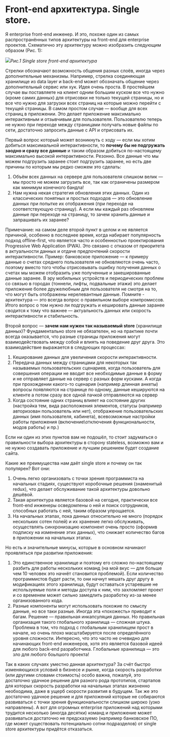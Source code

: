 ﻿# **Front-end архитектура. Single store.**
Я enterprise front-end инженер. И это, похоже один из самых распространённых типов архитектуры на front-end для enterprise проектов. Схематично эту архитектуру можно изобразить следующим образом (Рис. 1):

![](Aspose.Words.f51f5719-7841-4fcd-a160-352ae409c917.001.png)*Рис.1 Single store front-end архитектура*

Стрелки обозначают возможность общения разных слоёв, иногда через дополнительные механизмы. Например, стрелка соединяющая хранилище из data layer и back-end может обозначать общение через дополнительный сервис или хук. Идея очень проста. В простейшем случае вы поставляете на клиент одним большим куском все что нужно (кроме самих данных) для отрисовки не только текущей страницы, но и все что нужно для загрузки всех страниц на которые можно перейти с текущей страницы. В самом простом случае — вообще для всех страниц в приложении. Это делает приложение  максимально интерактивным и отзывчивым для пользователя. Пользователю теперь не нужно при переходе между страницами получать новые файлы по сети, достаточно запросить данные с API и отрисовать их.

Первый вопрос который может возникнуть с ходу — если мы хотим добиться максимальной интерактивности, то **почему бы не подгружать заодно и сразу все данные** и таким образом добиться по-настоящему максимально высокой интерактивности. Резонно. Все данные что мы можем подгрузить заранее стоит подгрузить заранее, но есть две причины по которым мы редко сможем это сделать:

1. Объём всех данных на сервере для пользователя слишком велик — мы просто не можем загрузить все, так как ограничены размером как минимум конечного бандла!
1. Нам нужна некая стратегия обновления этих данных. Один из классических понятных и простых подходов — это  обновление данных при попытке их отображения (при переходе на соответствующую страницу). А если мы каждый раз обновляем данные при переходе на страницу, то зачем хранить данные и запрашивать их заранее?

Примечание: на самом деле второй пункт в целом и не является причиной, особенно в последнее время, когда набирает популярность подход offline-first, что является часто и особенностью проектирования Progressive Web Application (PWA). Это связано с отказом от приоритета в актуальности данных и отдаче предпочтений скорости интерактивности. Пример: банковское приложение — к примеру данные о счетах среднего пользователя не обновляются очень часто, поэтому вместо того чтобы отрисовывать ошибку получения данных о счетах мы можем отобразить уже полученные и закешированные данные заранее. В эру мобильных устройств и периодических проблем со связью в городах (тоннели, лифты, подвальные этажи) это делает приложение более дружелюбным для пользователя не смотря на то, что могут быть отображены нерелевантные данные. Помните - архитектура — это всегда вопрос о правильном выборе компромиссов. Итого вопрос о том нужно ли подгружать и кешировать данные заранее сводится к тому что важнее — актуальность данных или скорость интерактивности и стабильность.

Второй вопрос — **зачем нам нужен так называемый store** (хранилище данных)? Фундаментально store не обязателен, но на практике почти всегда оказывается, что разные страницы приложения могут взаимодействовать между собой и влиять на поведение друг друга. Это взаимодействие выражается в следующих процессах:

1. Кеширование данных для увеличения скорости интерактивности.
1. Передача данных между страницами для некоторых так называемых пользовательских сценариев, когда пользователь для совершения операции не вводит все необходимые данные в форму и не отправляет данные на сервер с разных форм кусками. А когда при прохождении какого-то сценария (например длинная анкеты) вопросы появляются на странице по одному, данные кешируются на клиенте а потом сразу все одной пачкой отправляются на сервер
1. Когда состояние одних страниц влияет на состояние других (настройка тем, вида расположения элементов, статусы (например авторизован пользователь или нет), отображение  пользовательских данных (имя пользователя, кабинета), всевозможные настройки работы приложения (включение\отключения функциональности, модов работы) и пр.)

Если ни один из этих пунктов вам не подошёл, то стоит задуматься о правильности выбора архитектуры в сторону stateless, возможно вам и не нужно создавать приложение и лучшим решением будет создание сайта.

Какие же преимущества нам даёт single store и почему он так популярен? Вот они:

1. Очень легко организовать с точки зрения программиста на начальных стадиях, существуют коробочные решения (знаменитый redux), что делает обслуживание такой архитектуры довольно дешёвой.
1. Такая архитектура является базовой на сегодня, практически все front-end инженеры осведомлены о ней и поиск сотрудников, способных работать с ней, таким образом упрощается.
1. На начальных этапах, пока данных относительно не много (порядок нескольких сотен полей) и их хранение легко обслуживать, осуществлять синхронизацию компонент очень просто (оформив подписку на изменение этих данных), что снижает количество багов в приложении на начальных этапах.

Но есть и значительные минусы, которые в основном начинают проявляться при развитии приложения:

1. Это единственное хранилище и поэтому его сложно по-настоящему разбить для работы нескольких команд (на мой вкус — для больше чем 10 человек это начнёт становится проблемой). Если количество программистов будет расти, то они начнут мешать друг другу в модификациях этого хранилища, будут оставаться устаревшие не используемые поля и методы доступа к ним, что захломляет проект и со временем может сильно замедлить разработку из-за менее организованного кода.
1. Разные компоненты могут использовать похожие по смыслу данные, но все таки разные. Иногда эта «похожесть» приводит к багам. Решение — правильная инкапсуляция данных. Но правильная организация такого глобального хранилища — сложная штука. Проблема в том, что подход с глобальным хранилищем прост в начале, но очень плохо масштабируется после определённого уровня сложности. Интересно, что это часто не очевидно для начинающих front-end инженеров, хотя это является базовой идеей для любого back-end разработчика. Глобальные хранилища — это зло для любого боьлшого проекта!

Так в каких случаях уместно данная архитектура? За счёт быстро изменяющихся условий в бизнесе и рынке, когда скорость разработки (или другими словами стоимость) особо важна, пожалуй, это достаточно удачное решение для разного рода прототипов, стартапов для которых скорость разработки на начальных этапах жизненно необходима, даже в ущерб скорости развития в будущем. Так же это достаточно удачное решение и для приложений которые не собираются развиваться с точки зрения функциональности слишком широко (узко направлены). А вот для огромных enterprise приложений над которыми трудится несколько (иногда десятки) команд и приложение может развиваться достаточно не предсказуемо (например банковское ПО, где может существовать потенциально сотни подразделов) от single store архитектуры придётся отказаться.
